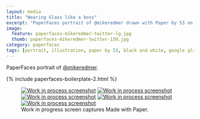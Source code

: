 ```yaml
---
layout: media
title: "Wearing Glass like a boss"
excerpt: "PaperFaces portrait of @mikeredmer drawn with Paper by 53 on an iPad."
image: 
  feature: paperfaces-mikeredmer-twitter-lg.jpg
  thumb: paperfaces-mikeredmer-twitter-150.jpg
category: paperfaces
tags: [portrait, illustration, paper by 53, black and white, google glass]
---
```


PaperFaces portrait of [@mikeredmer](http://twitter.com/mikeredmer).

{% include paperfaces-boilerplate-2.html %}

<figure class="third">
	<a href="{{ site.url }}/images/paperfaces-mikeredmer-process-1-lg.jpg"><img src="{{ site.url }}/images/paperfaces-mikeredmer-process-1-600.jpg" alt="Work in process screenshot"></a>
	<a href="{{ site.url }}/images/paperfaces-mikeredmer-process-2-lg.jpg"><img src="{{ site.url }}/images/paperfaces-mikeredmer-process-2-600.jpg" alt="Work in process screenshot"></a>
	<a href="{{ site.url }}/images/paperfaces-mikeredmer-process-3-lg.jpg"><img src="{{ site.url }}/images/paperfaces-mikeredmer-process-3-600.jpg" alt="Work in process screenshot"></a>
	<a href="{{ site.url }}/images/paperfaces-mikeredmer-process-4-lg.jpg"><img src="{{ site.url }}/images/paperfaces-mikeredmer-process-4-600.jpg" alt="Work in process screenshot"></a>
	<a href="{{ site.url }}/images/paperfaces-mikeredmer-process-5-lg.jpg"><img src="{{ site.url }}/images/paperfaces-mikeredmer-process-5-600.jpg" alt="Work in process screenshot"></a>
	<figcaption>Work in progress screen captures Made with Paper.</figcaption>
</figure>